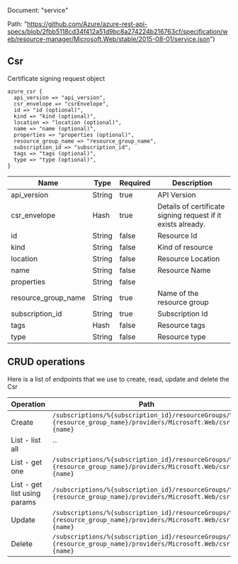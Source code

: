 Document: "service"


Path: "https://github.com/Azure/azure-rest-api-specs/blob/2fbb5118cd34f412a51d9bc8a274224b216763cf/specification/web/resource-manager/Microsoft.Web/stable/2015-08-01/service.json")

## Csr

Certificate signing request object

```puppet
azure_csr {
  api_version => "api_version",
  csr_envelope => "csrEnvelope",
  id => "id (optional)",
  kind => "kind (optional)",
  location => "location (optional)",
  name => "name (optional)",
  properties => "properties (optional)",
  resource_group_name => "resource_group_name",
  subscription_id => "subscription_id",
  tags => "tags (optional)",
  type => "type (optional)",
}
```

| Name        | Type           | Required       | Description       |
| ------------- | ------------- | ------------- | ------------- |
|api_version | String | true | API Version |
|csr_envelope | Hash | true | Details of certificate signing request if it exists already. |
|id | String | false | Resource Id |
|kind | String | false | Kind of resource |
|location | String | false | Resource Location |
|name | String | false | Resource Name |
|properties | String | false |  |
|resource_group_name | String | true | Name of the resource group |
|subscription_id | String | true | Subscription Id |
|tags | Hash | false | Resource tags |
|type | String | false | Resource type |



## CRUD operations

Here is a list of endpoints that we use to create, read, update and delete the Csr

| Operation | Path | Verb | Description | OperationID |
| ------------- | ------------- | ------------- | ------------- | ------------- |
|Create|`/subscriptions/%{subscription_id}/resourceGroups/%{resource_group_name}/providers/Microsoft.Web/csrs/%{name}`|Put||Certificates_CreateOrUpdateCsr|
|List - list all|``||||
|List - get one|`/subscriptions/%{subscription_id}/resourceGroups/%{resource_group_name}/providers/Microsoft.Web/csrs/%{name}`|Get||Certificates_GetCsr|
|List - get list using params|`/subscriptions/%{subscription_id}/resourceGroups/%{resource_group_name}/providers/Microsoft.Web/csrs`|Get||Certificates_GetCsrs|
|Update|`/subscriptions/%{subscription_id}/resourceGroups/%{resource_group_name}/providers/Microsoft.Web/csrs/%{name}`|Put||Certificates_CreateOrUpdateCsr|
|Delete|`/subscriptions/%{subscription_id}/resourceGroups/%{resource_group_name}/providers/Microsoft.Web/csrs/%{name}`|Delete||Certificates_DeleteCsr|
